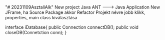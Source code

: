 "# 20231109AsztaliAlk" 
New project Java ANT ---> Java Application
New JFrame, ha Source Package akkor Refactor
Projekt névre jobb klikk, properties, main class kiválasztása

interface iDatabase{
    public Connection connectDB();
    public void closeDB(Connetction conn);
}
